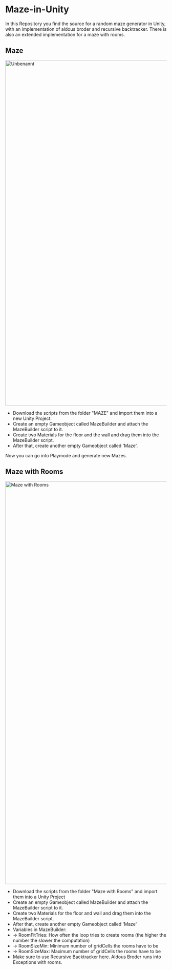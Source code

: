# Maze-in-Unity

In this Repository you find the source for a random maze generator in Unity, with an implementation of aldous broder and recursive backtracker. 
There is also an extended implementation for a maze with rooms. 

## Maze

<img width="1078" alt="Unbenannt" src="https://user-images.githubusercontent.com/38067386/149332822-208c63a4-09aa-4443-b627-50b8473b3c59.png">

- Download the scripts from the folder "MAZE" and import them into a new Unity Project. 
- Create an empty Gameobject called MazeBuilder and attach the MazeBuilder script to it. 
- Create two Materials for the floor and the wall and drag them into the MazeBuilder script.
- After that, create another empty Gameobject called 'Maze'. 

Now you can go into Playmode and generate new Mazes. 

## Maze with Rooms

<img width="1257" alt="Maze with Rooms" src="https://user-images.githubusercontent.com/38067386/149347378-9c3b5250-c428-49ef-8069-c7bc28592353.png">

- Download the scripts from the folder "Maze with Rooms" and import them into a Unity Project
- Create an empty Gameobject called MazeBuilder and attach the MazeBuilder script to it.
- Create two Materials for the floor and wall and drag them into the MazeBuilder script.
- After that, create another empty Gameobject called 'Maze'
- Variables in MazeBuilder:
- -> RoomFitTries: How often the loop tries to create rooms (the higher the number the slower the computation)
- -> RoomSizeMin: Minimum number of gridCells the rooms have to be
- -> RoomSizeMax: Maximum number of gridCells the rooms have to be
- Make sure to use Recursive Backtracker here. Aldous Broder runs into Exceptions with rooms.
